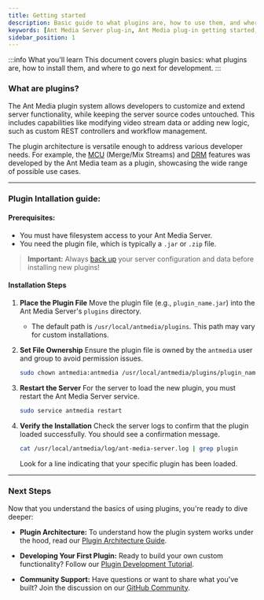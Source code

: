 ```yaml
---
title: Getting started 
description: Basic guide to what plugins are, how to use them, and where to learn more.
keywords: [Ant Media Server plug-in, Ant Media plug-in getting started, Ant Media Server Documentation, Ant Media Server Tutorials, Getting started, Plugin, Ant Media Server plugin]
sidebar_position: 1
---
```


:::info What you'll learn
This document covers plugin basics: what plugins are, how to install them, and where to go next for development.
:::

### What are plugins?

The Ant Media plugin system allows developers to customize and extend server functionality, while keeping the server source codes untouched. This includes capabilities like modifying video stream data or adding new logic, such as custom REST controllers and workflow management.

The plugin architecture is versatile enough to address various developer needs. For example, the [MCU]((../todo-plugin.md)) (Merge/Mix Streams) and [DRM](../todo-plugin.md) features was developed by the Ant Media team as a plugin, showcasing the wide range of possible use cases.


---
### Plugin Intallation guide:


#### Prerequisites:
* You must have filesystem access to your Ant Media Server. 
* You need the plugin file, which is typically a `.jar` or `.zip` file.

> **Important:** Always [back up](../todo-backup-guide.md) your server configuration and data before installing new plugins!

#### Installation Steps

1.  **Place the Plugin File**
    Move the plugin file (e.g., `plugin_name.jar`) into the Ant Media Server's `plugins` directory.
    * The default path is `/usr/local/antmedia/plugins`. This path may vary for custom installations.

2.  **Set File Ownership**
    Ensure the plugin file is owned by the `antmedia` user and group to avoid permission issues.
    ```bash
    sudo chown antmedia:antmedia /usr/local/antmedia/plugins/plugin_name.jar
    ```

3.  **Restart the Server**
    For the server to load the new plugin, you must restart the Ant Media Server service.
    ```bash
    sudo service antmedia restart
    ```

4.  **Verify the Installation**
    Check the server logs to confirm that the plugin loaded successfully. You should see a confirmation message.
    ```bash
    cat /usr/local/antmedia/log/ant-media-server.log | grep plugin
    ```
    Look for a line indicating that your specific plugin has been loaded.


---
### Next Steps

Now that you understand the basics of using plugins, you're ready to dive deeper:

* **Plugin Architecture:** To understand how the plugin system works under the hood, read our [Plugin Architecture Guide](../architecture-guide-todo.md).

* **Developing Your First Plugin:** Ready to build your own custom functionality? Follow our [Plugin Development Tutorial](../development-tutorial-todo.md).

* **Community Support:** Have questions or want to share what you've built? Join the discussion on our [GitHub Community](../community-todo.md).